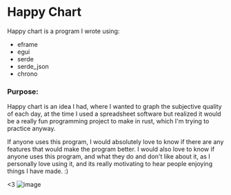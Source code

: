 # Happy Chart
Happy chart is a program I wrote using:
- eframe
- egui
- serde
- serde_json
- chrono

### Purpose:
Happy chart is an idea I had, where I wanted to graph the subjective quality of each day, at the time I used a spreadsheet software but realized it would be a really fun programming project to make in rust, which I'm trying to practice anyway.

If anyone uses this program, I would absolutely love to know if there are any features that would make the program better. 
I would also love to know if anyone uses this program, and what they do and don't like about it, as I personally love using it, and its really motivating to hear people enjoying things I have made. :)

<3
![image](https://i.imgur.com/QHpn7mU.png)
